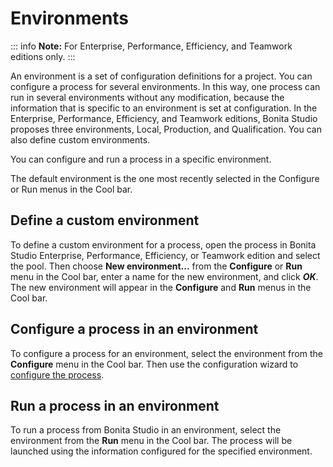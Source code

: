 # Environments

::: info
**Note:** For Enterprise, Performance, Efficiency, and Teamwork editions only.
:::

An environment is a set of configuration definitions for a project. You can configure a process for several environments. In this way, one process can run in several environments without any modification, because the information that is specific to an environment is set at configuration. In the Enterprise, Performance, Efficiency, and Teamwork editions, Bonita Studio proposes three environments, Local,  Production, and Qualification. You can also define custom environments.

You can configure and run a process in a specific environment.

The default environment is the one most recently selected in the Configure or Run menus in the Cool bar.

## Define a custom environment

To define a custom environment for a process, open the process in Bonita Studio Enterprise, Performance, Efficiency, or Teamwork edition and 
select the pool. Then choose **New environment...** from the **Configure** or **Run** menu in the Cool bar, enter a name for the new environment, and click _**OK**_. The new environment will appear in the  **Configure** and **Run** menus in the Cool bar.

## Configure a process in an environment

To configure a process for an environment, select the environment from the **Configure** menu in the Cool bar. Then use the configuration wizard to [configure the process](configuring-a-process.md).

## Run a process in an environment

To run a process from Bonita Studio in an environment, select the environment from the **Run** menu in the Cool bar. The process will be launched using the information configured for the specified environment.
